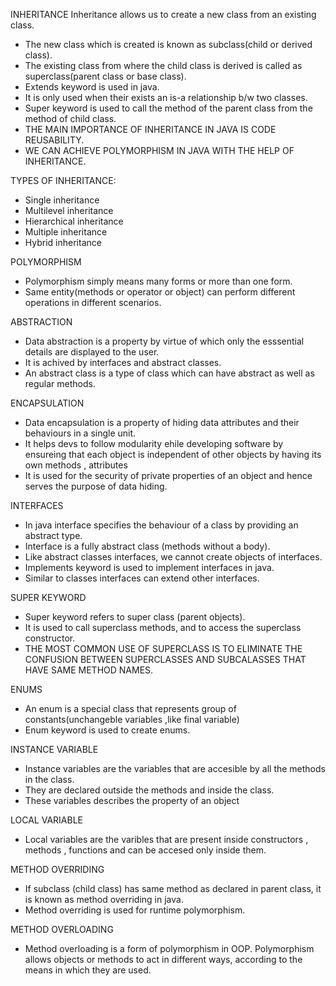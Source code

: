 INHERITANCE
Inheritance allows us to create a new class from an existing class.
  -  The new class which is created is known as subclass(child or derived class).
  -  The existing class from where the child  class is derived is called as superclass(parent class or base class).
  -  Extends keyword is used in java.
  -  It is only used when their exists an is-a relationship b/w two classes.
  -  Super keyword is used to call the method of the parent class from the method of  child class.
  -  THE MAIN IMPORTANCE OF INHERITANCE IN JAVA IS CODE REUSABILITY.
  -  WE CAN ACHIEVE POLYMORPHISM IN JAVA WITH THE HELP OF INHERITANCE.
 
 TYPES OF INHERITANCE:
 - Single inheritance
 - Multilevel inheritance
 - Hierarchical inheritance
 - Multiple inheritance
 - Hybrid inheritance




POLYMORPHISM
 - Polymorphism simply means many forms or more than one form.
 - Same entity(methods or operator or object) can perform different operations in different scenarios.
 
 
 
 
 ABSTRACTION
 -  Data abstraction is a property by  virtue of which only the esssential details are displayed to the user.
 -  It is achived by interfaces and abstract classes.
 -  An abstract class is a type of class which can have abstract as well as regular methods.

 ENCAPSULATION
 -  Data encapsulation is a property of hiding data attributes and their behaviours in a single unit.
 -  It helps devs to follow modularity ehile developing software by ensureing that each object is independent of other objects
    by having its own methods , attributes
 -  It is used for the security of private properties of an object and hence serves the purpose of data hiding.
 
 
 INTERFACES
 -  In java interface specifies the behaviour of a class by providing an abstract type.
 -  Interface is a fully abstract class (methods without a body).
 -  Like abstract classes  interfaces, we cannot create objects of interfaces.
 -  Implements keyword is used to implement interfaces in java.
 -  Similar to classes interfaces can extend other interfaces.
 
 
 SUPER KEYWORD
 - Super keyword refers to super class (parent objects).
 - It is used to call superclass methods, and to access the superclass constructor.
 - THE MOST COMMON USE OF SUPERCLASS IS TO ELIMINATE THE CONFUSION BETWEEN SUPERCLASSES AND SUBCALASSES THAT HAVE SAME METHOD NAMES.


 ENUMS
 - An enum is a special class that represents group of constants(unchangeble variables ,like final variable)
 - Enum keyword is used to create enums.


 INSTANCE VARIABLE
 - Instance variables are the variables that are accesible by all the methods in the class.
 - They are declared outside the methods and inside the class.
 - These variables describes the property of an object
 
 LOCAL VARIABLE
 - Local variables are the varibles that are present inside constructors , methods , functions and can be accesed only inside them.


 METHOD OVERRIDING
 - If subclass (child class) has same method as declared in parent class, it is known as method overriding in java.
 - Method overriding is used for runtime polymorphism.

 METHOD OVERLOADING
 - Method overloading is a form of polymorphism in OOP. Polymorphism allows objects or methods    to act in different ways, according to the means in which they are used. 

 
 
 
